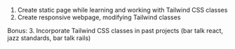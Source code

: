 1. Create static page while learning and working with Tailwind CSS classes
2. Create responsive webpage, modifying Tailwind classes

Bonus:
3. Incorporate Tailwind CSS classes in past projects (bar talk react, jazz standards, bar talk rails)